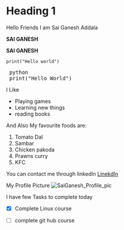 # Heading 1
Hello Friends I am Sai Ganesh Addala 

**SAI GANESH**

__SAI GANESH__

`print("Hello world")`

<pre> python <br> print("Hello World")<br></pre>

I Like
- Playing games
- Learning new things
- reading books

And Also My favourite foods are:
1. Tomato Dal
2. Sambar 
3. Chicken pakoda
4. Prawns curry
5. KFC

You can contact me through linkedIn
[LinekdIn](https://www.linkedin.com/feed/)

My Profile Picture
![SaiGanesh_Profile_pic](image.jpg)

I have few Tasks to complete today

- [x] Complete Linux course
- [ ] complete git hub course

